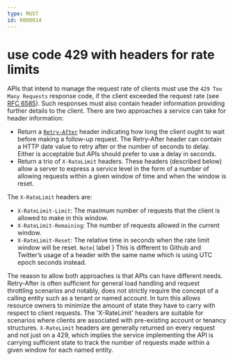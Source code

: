 ```yaml
---
type: MUST
id: R000014
---
```


# use code 429 with headers for rate limits

APIs that intend to manage the request rate of clients must use the `429 Too Many Requests` response code, if the client exceeded the request rate (see [RFC 6585](https://tools.ietf.org/html/rfc6585)).
Such responses must also contain header information providing further details to the client.
There are two approaches a service can take for header information:

- Return a [`Retry-After`](https://tools.ietf.org/html/rfc7231#section-7.1.3) header indicating how long the client ought to wait before making a follow-up request. The Retry-After header can contain a HTTP date value to retry after or the number of seconds to delay. Either is acceptable but APIs should prefer to use a delay in seconds.
- Return a trio of `X-RateLimit` headers. These headers (described below) allow a server to express a service level in the form of a number of allowing requests within a given window of time and when the window is reset.

The `X-RateLimit` headers are:

- `X-RateLimit-Limit`: The maximum number of requests that the client is allowed to make in this window.
- `X-RateLimit-Remaining`: The number of requests allowed in the current window.
- `X-RateLimit-Reset`: The relative time in seconds when the rate limit window will be reset.
`Note`{ label } This is different to Github and Twitter’s usage of a header with the same name which is using UTC epoch seconds instead. 

The reason to allow both approaches is that APIs can have different needs.
Retry-After is often sufficient for general load handling and request throttling scenarios and notably, does not strictly require the concept of a calling entity such as a tenant or named account.
In turn this allows resource owners to minimize the amount of state they have to carry with respect to client requests.
The 'X-RateLimit' headers are suitable for scenarios where clients are associated with pre-existing account or tenancy structures.
`X-RateLimit` headers are generally returned on every request and not just on a 429, which implies the service implementing the API is carrying sufficient state to track the number of requests made within a given window for each named entity.
